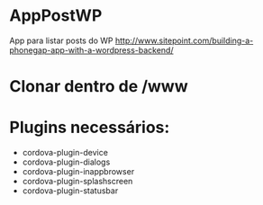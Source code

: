 # AppPostWP
App para listar posts do WP http://www.sitepoint.com/building-a-phonegap-app-with-a-wordpress-backend/

# Clonar dentro de /www

# Plugins necessários:
- cordova-plugin-device
- cordova-plugin-dialogs
- cordova-plugin-inappbrowser
- cordova-plugin-splashscreen
- cordova-plugin-statusbar
